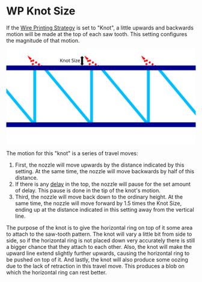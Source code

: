 WP Knot Size
====
If the [Wire Printing Strategy](wireframe_strategy.md) is set to "Knot", a little upwards and backwards motion will be made at the top of each saw tooth. This setting configures the magnitude of that motion.

![Where the knot is drawn and what its size entails](../images/wireframe_top_jump.svg)

The motion for this "knot" is a series of travel moves:
1. First, the nozzle will move upwards by the distance indicated by this setting. At the same time, the nozzle will move backwards by half of this distance.
2. If there is any [delay](wireframe_top_delay.md) in the top, the nozzle will pause for the set amount of delay. This pause is done in the tip of the knot's motion.
3. Third, the nozzle will move back down to the ordinary height. At the same time, the nozzle will move forward by 1.5 times the Knot Size, ending up at the distance indicated in this setting away from the vertical line.

The purpose of the knot is to give the horizontal ring on top of it some area to attach to the saw-tooth pattern. The knot will vary a little bit from side to side, so if the horizontal ring is not placed down very accurately there is still a bigger chance that they attach to each other. Also, the knot will make the upward line extend slightly further upwards, causing the horizontal ring to be pushed on top of it. And lastly, the knot will also produce some oozing due to the lack of retraction in this travel move. This produces a blob on which the horizontal ring can rest better.